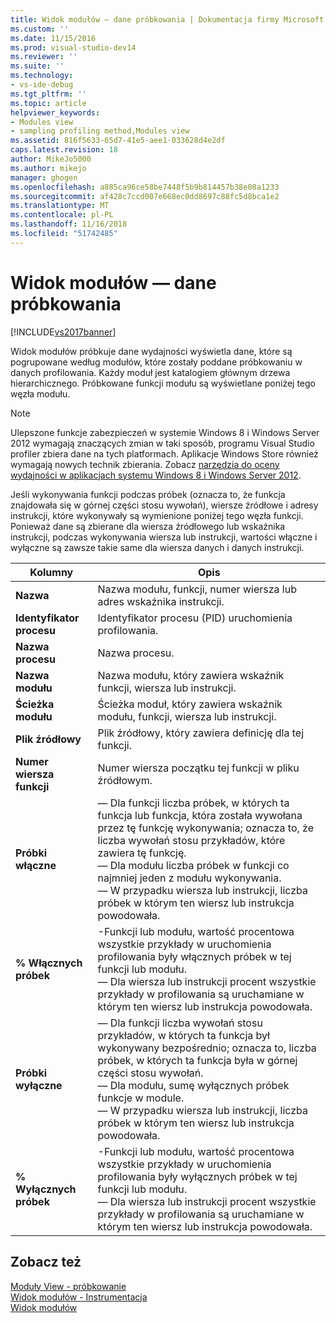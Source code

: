 ```yaml
---
title: Widok modułów — dane próbkowania | Dokumentacja firmy Microsoft
ms.custom: ''
ms.date: 11/15/2016
ms.prod: visual-studio-dev14
ms.reviewer: ''
ms.suite: ''
ms.technology:
- vs-ide-debug
ms.tgt_pltfrm: ''
ms.topic: article
helpviewer_keywords:
- Modules view
- sampling profiling method,Modules view
ms.assetid: 816f5633-65d7-41e5-aee1-033628d4e2df
caps.latest.revision: 18
author: MikeJo5000
ms.author: mikejo
manager: ghogen
ms.openlocfilehash: a885ca96ce58be7448f5b9b814457b38e08a1233
ms.sourcegitcommit: af428c7ccd007e668ec0dd8697c88fc5d8bca1e2
ms.translationtype: MT
ms.contentlocale: pl-PL
ms.lasthandoff: 11/16/2018
ms.locfileid: "51742485"
---
```

# <a name="modules-view---sampling-data"></a>Widok modułów — dane próbkowania
[!INCLUDE[vs2017banner](../includes/vs2017banner.md)]

Widok modułów próbkuje dane wydajności wyświetla dane, które są pogrupowane według modułów, które zostały poddane próbkowaniu w danych profilowania. Każdy moduł jest katalogiem głównym drzewa hierarchicznego. Próbkowane funkcji modułu są wyświetlane poniżej tego węzła modułu.  
  
> [!NOTE]
>  Ulepszone funkcje zabezpieczeń w systemie Windows 8 i Windows Server 2012 wymagają znaczących zmian w taki sposób, programu Visual Studio profiler zbiera dane na tych platformach. Aplikacje Windows Store również wymagają nowych technik zbierania. Zobacz [narzędzia do oceny wydajności w aplikacjach systemu Windows 8 i Windows Server 2012](../profiling/performance-tools-on-windows-8-and-windows-server-2012-applications.md).  
  
 Jeśli wykonywania funkcji podczas próbek (oznacza to, że funkcja znajdowała się w górnej części stosu wywołań), wiersze źródłowe i adresy instrukcji, które wykonywały są wymienione poniżej tego węzła funkcji. Ponieważ dane są zbierane dla wiersza źródłowego lub wskaźnika instrukcji, podczas wykonywania wiersza lub instrukcji, wartości włączne i wyłączne są zawsze takie same dla wiersza danych i danych instrukcji.  
  
|Kolumny|Opis|  
|------------|-----------------|  
|**Nazwa**|Nazwa modułu, funkcji, numer wiersza lub adres wskaźnika instrukcji.|  
|**Identyfikator procesu**|Identyfikator procesu (PID) uruchomienia profilowania.|  
|**Nazwa procesu**|Nazwa procesu.|  
|**Nazwa modułu**|Nazwa modułu, który zawiera wskaźnik funkcji, wiersza lub instrukcji.|  
|**Ścieżka modułu**|Ścieżka moduł, który zawiera wskaźnik modułu, funkcji, wiersza lub instrukcji.|  
|**Plik źródłowy**|Plik źródłowy, który zawiera definicję dla tej funkcji.|  
|**Numer wiersza funkcji**|Numer wiersza początku tej funkcji w pliku źródłowym.|  
|**Próbki włączne**|— Dla funkcji liczba próbek, w których ta funkcja lub funkcja, która została wywołana przez tę funkcję wykonywania; oznacza to, że liczba wywołań stosu przykładów, które zawiera tę funkcję.<br />— Dla modułu liczba próbek w funkcji co najmniej jeden z modułu wykonywania.<br />— W przypadku wiersza lub instrukcji, liczba próbek w którym ten wiersz lub instrukcja powodowała.|  
|**% Włącznych próbek**|-Funkcji lub modułu, wartość procentowa wszystkie przykłady w uruchomienia profilowania były włącznych próbek w tej funkcji lub modułu.<br />— Dla wiersza lub instrukcji procent wszystkie przykłady w profilowania są uruchamiane w którym ten wiersz lub instrukcja powodowała.|  
|**Próbki wyłączne**|— Dla funkcji liczba wywołań stosu przykładów, w których ta funkcja był wykonywany bezpośrednio; oznacza to, liczba próbek, w których ta funkcja była w górnej części stosu wywołań.<br />— Dla modułu, sumę wyłącznych próbek funkcje w module.<br />— W przypadku wiersza lub instrukcji, liczba próbek w którym ten wiersz lub instrukcja powodowała.|  
|**% Wyłącznych próbek**|-Funkcji lub modułu, wartość procentowa wszystkie przykłady w uruchomienia profilowania były wyłącznych próbek w tej funkcji lub modułu.<br />— Dla wiersza lub instrukcji procent wszystkie przykłady w profilowania są uruchamiane w którym ten wiersz lub instrukcja powodowała.|  
  
## <a name="see-also"></a>Zobacz też  
 [Moduły View - próbkowanie](../profiling/modules-view-dotnet-memory-sampling-data.md)   
 [Widok modułów - Instrumentacja](../profiling/modules-view-dotnet-memory-instrumentation-data.md)   
 [Widok modułów](../profiling/modules-view-instrumentation-data.md)



